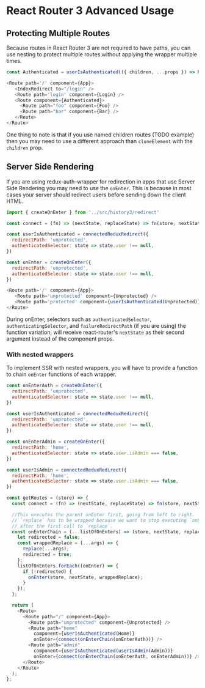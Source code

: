 # React Router 3 Advanced Usage

## Protecting Multiple Routes

Because routes in React Router 3 are not required to have paths, you can use nesting to protect multiple routes without applying
the wrapper multiple times.
```js
const Authenticated = userIsAuthenticated(({ children, ...props }) => React.cloneElement(children, props));

<Route path='/' component={App}>
   <IndexRedirect to="/login" />
   <Route path='login' component={Login} />
   <Route component={Authenticated}>
     <Route path="foo" component={Foo} />
     <Route path="bar" component={Bar} />
   </Route>
</Route>
```

One thing to note is that if you use named children routes (TODO example) then you may need to use a different approach than `cloneElement` with the `children` prop.

## Server Side Rendering

If you are using redux-auth-wrapper for redirection in apps that use Server Side Rendering you may need to use the `onEnter`. This is because in most cases your server should redirect users before sending down the client HTML.

```js
import { createOnEnter } from '../src/history3/redirect'

const connect = (fn) => (nextState, replaceState) => fn(store, nextState, replaceState)

const userIsAuthenticated = connectedReduxRedirect({
  redirectPath: 'unprotected',
  authenticatedSelector: state => state.user !== null,
})

const onEnter = createOnEnter({
  redirectPath: 'unprotected',
  authenticatedSelector: state => state.user !== null,
})

<Route path='/' component={App}>
   <Route path='unprotected' component={Unprotected} />
   <Route path='protected' component={userIsAuthenticated(Unprotected)} onEnter={connect(onEnter)}
</Route>
```

During onEnter, selectors such as `authenticatedSelector`, `authenticatingSelector`, and `failureRedirectPath` (if you are using)
the function variation, will receive react-router's `nextState` as their second argument instead of the component props.

### With nested wrappers

To implement SSR with nested wrappers, you will have to provide a function to chain `onEnter` functions of each wrapper.

```js
const onEnterAuth = createOnEnter({
  redirectPath: 'unprotected',
  authenticatedSelector: state => state.user !== null,
})

const userIsAuthenticated = connectedReduxRedirect({
  redirectPath: 'unprotected',
  authenticatedSelector: state => state.user !== null,
})

const onEnterAdmin = createOnEnter({
  redirectPath: 'home',
  authenticatedSelector: state => state.user.isAdmin === false,
})

const userIsAdmin = connectedReduxRedirect({
  redirectPath: 'home',
  authenticatedSelector: state => state.user.isAdmin === false,
})

const getRoutes = (store) => {
  const connect = (fn) => (nextState, replaceState) => fn(store, nextState, replaceState);

  //This executes the parent onEnter first, going from left to right.
  // `replace` has to be wrapped because we want to stop executing `onEnter` hooks
  // after the first call to `replace`.
  const onEnterChain = (...listOfOnEnters) => (store, nextState, replace) => {
    let redirected = false;
    const wrappedReplace = (...args) => {
      replace(...args);
      redirected = true;
    };
    listOfOnEnters.forEach((onEnter) => {
      if (!redirected) {
        onEnter(store, nextState, wrappedReplace);
      }
    });
  };

  return (
    <Route>
      <Route path="/" component={App}>
        <Route path="unprotected" component={Unprotected} />
        <Route path="home"
          component={userIsAuthenticated(Home)}
          onEnter={connect(onEnterChain(onEnterAuth))} />
        <Route path="admin"
          component={userIsAuthenticated(userIsAdmin(Admin))}
          onEnter={connect(onEnterChain(onEnterAuth, onEnterAdmin))} />
      </Route>
    </Route>
  );
};

```
